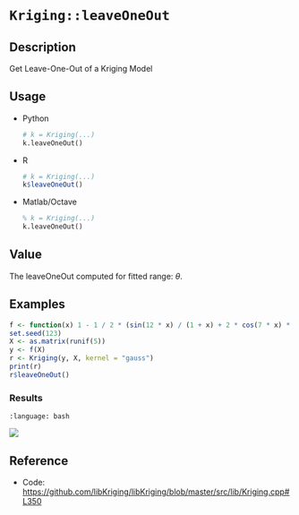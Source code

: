 # `Kriging::leaveOneOut`


## Description

Get Leave-One-Out of a Kriging Model


## Usage

* Python
    ```python
    # k = Kriging(...)
    k.leaveOneOut()
    ```
* R
    ```r
    # k = Kriging(...)
    k$leaveOneOut()
    ```
* Matlab/Octave
    ```octave
    % k = Kriging(...)
    k.leaveOneOut()
    ```


## Value

The leaveOneOut computed for fitted range: $\theta$.


## Examples

```r
f <- function(x) 1 - 1 / 2 * (sin(12 * x) / (1 + x) + 2 * cos(7 * x) * x^5 + 0.7)
set.seed(123)
X <- as.matrix(runif(5))
y <- f(X)
r <- Kriging(y, X, kernel = "gauss")
print(r)
r$leaveOneOut()
```

### Results
```{literalinclude} ../examples/leaveOneOut.Kriging.md.Rout
:language: bash
```
![](../examples/leaveOneOut.Kriging.md.png)


## Reference

* Code: <https://github.com/libKriging/libKriging/blob/master/src/lib/Kriging.cpp#L350>
